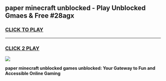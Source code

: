 
## paper minecraft unblocked - Play Unblocked Gmaes & Free #28agx
<h3>
<a href="https://news.freeplayer.one?title=paper_minecraft_unblocked&ref=03M">CLICK TO PLAY</a></h3>
<hr>

<h3>
<a href="https://news.freeplayer.one?title=paper_minecraft_unblocked&ref=03M">CLICK 2 PLAY</a>
  
</h3>

<a href="https://news.freeplayer.one?title=paper_minecraft_unblocked&ref=03M"><img src="https://clearcache.store/games.png"></a>


**paper minecraft unblocked games unblocked: Your Gateway to Fun and Accessible Online Gaming**
